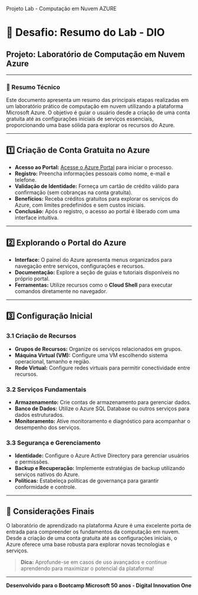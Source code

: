 
Projeto Lab - Computação em Nuvem AZURE

# 🚀 Desafio: Resumo do Lab - DIO

## Projeto: Laboratório de Computação em Nuvem Azure

---

### 📝 Resumo Técnico

Este documento apresenta um resumo das principais etapas realizadas em um laboratório prático de computação em nuvem utilizando a plataforma Microsoft Azure. O objetivo é guiar o usuário desde a criação de uma conta gratuita até as configurações iniciais de serviços essenciais, proporcionando uma base sólida para explorar os recursos do Azure.

---

## 1️⃣ Criação de Conta Gratuita no Azure

- **Acesso ao Portal:** [Acesse o Azure Portal](https://portal.azure.com/) para iniciar o processo.
- **Registro:** Preencha informações pessoais como nome, e-mail e telefone.
- **Validação de Identidade:** Forneça um cartão de crédito válido para confirmação (sem cobranças na conta gratuita).
- **Benefícios:** Receba créditos gratuitos para explorar os serviços do Azure, com limites predefinidos e sem custos iniciais.
- **Conclusão:** Após o registro, o acesso ao portal é liberado com uma interface intuitiva.

---

## 2️⃣ Explorando o Portal do Azure

- **Interface:** O painel do Azure apresenta menus organizados para navegação entre serviços, configurações e recursos.
- **Documentação:** Explore a seção de guias e tutoriais disponíveis no próprio portal.
- **Ferramentas:** Utilize recursos como o **Cloud Shell** para executar comandos diretamente no navegador.

---

## 3️⃣ Configuração Inicial

### 3.1 Criação de Recursos

- **Grupos de Recursos:** Organize os serviços relacionados em grupos.
- **Máquina Virtual (VM):** Configure uma VM escolhendo sistema operacional, tamanho e região.
- **Rede Virtual:** Configure redes virtuais para permitir conectividade entre recursos.

### 3.2 Serviços Fundamentais

- **Armazenamento:** Crie contas de armazenamento para gerenciar dados.
- **Banco de Dados:** Utilize o Azure SQL Database ou outros serviços para dados estruturados.
- **Monitoramento:** Ative monitoramento e diagnóstico para acompanhar o desempenho dos serviços.

### 3.3 Segurança e Gerenciamento

- **Identidade:** Configure o Azure Active Directory para gerenciar usuários e permissões.
- **Backup e Recuperação:** Implemente estratégias de backup utilizando serviços nativos do Azure.
- **Políticas:** Estabeleça políticas de governança para garantir conformidade e controle.

---

## 🏁 Considerações Finais

O laboratório de aprendizado na plataforma Azure é uma excelente porta de entrada para compreender os fundamentos da computação em nuvem. Desde a criação de uma conta gratuita até as configurações iniciais, o Azure oferece uma base robusta para explorar novas tecnologias e serviços.

> **Dica:** Aprofunde-se em casos de uso avançados e continue aprendendo para maximizar o potencial da plataforma!

---

**Desenvolvido para o Bootcamp Microsoft 50 anos - Digital Innovation One**